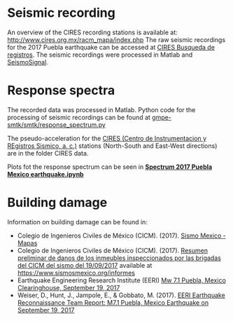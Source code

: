 # Seismic recording
An overview of the CIRES recording stations is available at: http://www.cires.org.mx/racm_mapa/index.php
The raw seismic recordings for the 2017 Puebla earthquake can be accessed at [CIRES Busqueda de registros](http://www.cires.org.mx/registro_es.php).
The seismic recordings were processed in Matlab and [SeismoSignal](https://seismosoft.com/product/seismosignal/).

# Response spectra
The recorded data was processed in Matlab.
Python code for the processing of seismic recordings can be found at [gmpe-smtk/smtk/response_spectrum.py](https://github.com/GEMScienceTools/gmpe-smtk/blob/master/smtk/response_spectrum.py)

The pseudo-acceleration for the [CIRES (Centro de Instrumentacion y REgistros Sismico, a. c.)](http://www.cires.org.mx/) stations (North-South and East-West directions) are in the folder CIRES data.

Plots fot the response spectrum can be seen in **[Spectrum 2017 Puebla Mexico earthquake.ipynb](https://nbviewer.jupyter.org/github/sroe459/2017-Puebla-Mexico-earthquake/blob/master/Spectrum%202017%20Puebla%20Mexico%20earthquake.ipynb)**

# Building damage
Information on building damage can be found in:
- Colegio de Ingenieros Civiles de México (CICM). (2017). [Sismo Mexico - Mapas](https://www.sismosmexico.org/mapas)
- Colegio de Ingenieros Civiles de México (CICM). (2017). [Resumen preliminar de danos de los inmeubles inspeccionados por las brigadas del CICM del sismo del 19/09/2017](https://bb73d1f9-fa3c-4648-8b09-83941d2bbc33.filesusr.com/ugd/3e775b_6e4fff6862c749069396975e7c7f9a01.pdf) available at https://www.sismosmexico.org/informes
- Earthquake Engineering Research Institute (EERI) [Mw 7.1 Puebla, Mexico Clearinghouse, September 19, 2017](http://www.learningfromearthquakes.org/2017-09-19-puebla-mexico/)
- Weiser, D., Hunt, J., Jampole, E., & Gobbato, M. (2017). [EERI Earthquake Reconnaissance Team Report: M7.1 Puebla, Mexico Earthquake on September 19, 2017](http://www.learningfromearthquakes.org/2017-09-19-puebla-mexico/index.php?option=com_content&view=article&id=95)
